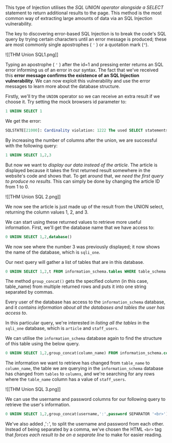
This type of Injection utilises the *SQL UNION operator alongside a SELECT* statement to return additional results to the page. This method is the most common way of extracting large amounts of data via an SQL Injection vulnerability.

The key to discovering error-based SQL Injection is to break the code's SQL query by trying certain characters until an error message is produced; these are most commonly single apostrophes ( `'` ) or a quotation mark (`"`).

![[THM Union SQL1.png]]

 Typing an apostrophe ( `'` ) after the id=1 and pressing enter returns an SQL error informing us of an error in our syntax. The fact that we've received this **error message confirms the existence of an SQL Injection vulnerability**. We can now exploit this vulnerability and use the error messages to learn more about the database structure.

Firstly, we'll try the `UNION` operator so we can receive an extra result if we choose it. Try setting the mock browsers id parameter to:

```SQL
1 UNION SELECT 1
```

We get the error:

```SQL
SQLSTATE[21000]: Cardinality violation: 1222 The used SELECT statements have a different number of columns
```

By increasing the number of columns after the union, we are successful with the following query:

``` SQL
1 UNION SELECT 1,2,3
```

But now we want to *display our data instead of the article*. The article is displayed because it takes the first returned result somewhere in the website's code and shows that. To get around that, *we need the first query to produce no results*. This can simply be done by changing the article ID from 1 to 0.

![[THM Union SQL 2.png]]

We now see the article is just made up of the result from the UNION select, returning the column values 1, 2, and 3.

We can start using these returned values to retrieve more useful information. First, we'll get the database name that we have access to:

```SQL
0 UNION SELECT 1,2,database()
```

We now see where the number 3 was previously displayed; it now shows the name of the database, which is `sqli_one`.

Our next query will gather a list of tables that are in this database.

```SQL
0 UNION SELECT 1,2,t FROM information_schema.tables WHERE table_schema = 'sqli_one'
```

The method `group_concat()` gets the specified column (in this case, table_name) from multiple returned rows and puts it into one string separated by commas. 

Every user of the database has access to the `information_schema` database, and it *contains information about all the databases and tables the user has access to*. 

In this particular query, we're interested in *listing all the tables* in the `sqli_one` database, which is `article` and `staff_users`. 

We can utilise the `information_schema` database again to find the structure of this table using the below query.

```SQL
0 UNION SELECT 1,2,group_concat(column_name) FROM information_schema.columns WHERE table_name = 'staff_users'
```

The information we want to retrieve has changed from `table_name` to `column_name`, the table we are querying in the `information_schema` database has changed from `tables` to `columns`, and we're searching for any rows where the `table_name` column has a value of `staff_users`.

![[THM Union SQL 3.png]]

We can use the username and password columns for our following query to retrieve the user's information.

```SQL
0 UNION SELECT 1,2,group_concat(username,':',password SEPARATOR '<br>') FROM staff_users
```

We've also added ,'`:`', to split the username and password from each other. Instead of being separated by a comma, we've chosen the HTML `<br>` tag that *forces each result to be on a separate line* to make for easier reading.